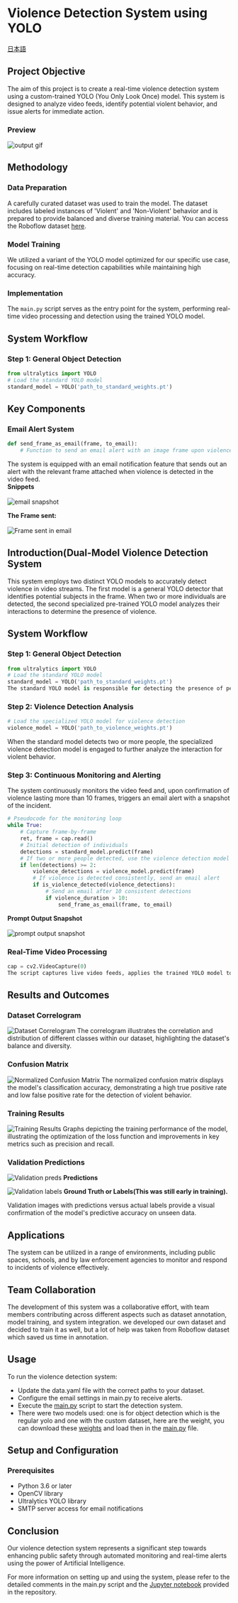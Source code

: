 # Violence Detection System using YOLO
[日本語](日本語README.md)

## Project Objective
The aim of this project is to create a real-time violence detection system using a custom-trained YOLO (You Only Look Once) model. This system is designed to analyze video feeds, identify potential violent behavior, and issue alerts for immediate action.

### Preview
![output gif](https://github.com/ishinomaki-hackathon/trained_yolov8/blob/755e475415a8dc857b9121e3c4d51aa13941bb93/results.gif)

## Methodology

### Data Preparation
A carefully curated dataset was used to train the model. The dataset includes labeled instances of 'Violent' and 'Non-Violent' behavior and is prepared to provide balanced and diverse training material. You can access the Roboflow dataset [here](https://universe.roboflow.com/east-west-uniersity/violance-nonviolance).

### Model Training
We utilized a variant of the YOLO model optimized for our specific use case, focusing on real-time detection capabilities while maintaining high accuracy.

### Implementation
The `main.py` script serves as the entry point for the system, performing real-time video processing and detection using the trained YOLO model.

## System Workflow

### Step 1: General Object Detection
```python
from ultralytics import YOLO
# Load the standard YOLO model
standard_model = YOLO('path_to_standard_weights.pt')
```

## Key Components

### Email Alert System
```python
def send_frame_as_email(frame, to_email):
    # Function to send an email alert with an image frame upon violence detection
```
The system is equipped with an email notification feature that sends out an alert with the relevant frame attached when violence is detected in the video feed.<br>
**Snippets**<br><br>
![email snapshot](https://github.com/ishinomaki-hackathon/trained_yolov8/blob/755e475415a8dc857b9121e3c4d51aa13941bb93/Screenshot%202023-11-04%20at%2013.32.43.png)

**The Frame sent:** <br><br>
![Frame sent in email](https://github.com/ishinomaki-hackathon/trained_yolov8/blob/755e475415a8dc857b9121e3c4d51aa13941bb93/frame.jpg)

## Introduction(Dual-Model Violence Detection System
This system employs two distinct YOLO models to accurately detect violence in video streams. The first model is a general YOLO detector that identifies potential subjects in the frame. When two or more individuals are detected, the second specialized pre-trained YOLO model analyzes their interactions to determine the presence of violence.

## System Workflow

### Step 1: General Object Detection
```python
from ultralytics import YOLO
# Load the standard YOLO model
standard_model = YOLO('path_to_standard_weights.pt')
The standard YOLO model is responsible for detecting the presence of people in the video feed.
```

### Step 2: Violence Detection Analysis
```python
# Load the specialized YOLO model for violence detection
violence_model = YOLO('path_to_violence_weights.pt')
```
When the standard model detects two or more people, the specialized violence detection model is engaged to further analyze the interaction for violent behavior.

### Step 3: Continuous Monitoring and Alerting
The system continuously monitors the video feed and, upon confirmation of violence lasting more than 10 frames, triggers an email alert with a snapshot of the incident.

```python
# Pseudocode for the monitoring loop
while True:
    # Capture frame-by-frame
    ret, frame = cap.read()
    # Initial detection of individuals
    detections = standard_model.predict(frame)
    # If two or more people detected, use the violence detection model
    if len(detections) >= 2:
        violence_detections = violence_model.predict(frame)
        # If violence is detected consistently, send an email alert
        if is_violence_detected(violence_detections):
            # Send an email after 10 consistent detections
            if violence_duration > 10:
                send_frame_as_email(frame, to_email)
```
**Prompt Output Snapshot**<br><br>
![prompt output snapshot](https://github.com/ishinomaki-hackathon/trained_yolov8/blob/755e475415a8dc857b9121e3c4d51aa13941bb93/Screenshot%202023-11-04%20at%2012.58.12.png)


### Real-Time Video Processing
```python
cap = cv2.VideoCapture(0)
The script captures live video feeds, applies the trained YOLO model to detect violence, and triggers alerts when necessary.
```

## Results and Outcomes

### Dataset Correlogram
![Dataset Correlogram](https://github.com/ishinomaki-hackathon/trained_yolov8/blob/4f80aeafcec674f8fb1a30910a9af469364a9b3c/labels_correlogram.jpg)
The correlogram illustrates the correlation and distribution of different classes within our dataset, highlighting the dataset's balance and diversity.

### Confusion Matrix
![Normalized Confusion Matrix](https://github.com/ishinomaki-hackathon/trained_yolov8/blob/4f80aeafcec674f8fb1a30910a9af469364a9b3c/confusion_matrix_normalized.png)
The normalized confusion matrix displays the model's classification accuracy, demonstrating a high true positive rate and low false positive rate for the detection of violent behavior.

### Training Results
![Training Results](https://github.com/ishinomaki-hackathon/trained_yolov8/blob/4f80aeafcec674f8fb1a30910a9af469364a9b3c/results.png)
Graphs depicting the training performance of the model, illustrating the optimization of the loss function and improvements in key metrics such as precision and recall.

### Validation Predictions
![Validation preds](https://github.com/ishinomaki-hackathon/trained_yolov8/blob/4f80aeafcec674f8fb1a30910a9af469364a9b3c/val_batch2_pred.jpg)
**Predictions**<br>

![Validation labels](https://github.com/ishinomaki-hackathon/trained_yolov8/blob/4f80aeafcec674f8fb1a30910a9af469364a9b3c/val_batch2_labels.jpg)
**Ground Truth or Labels(This was still early in training).** <br>

Validation images with predictions versus actual labels provide a visual confirmation of the model's predictive accuracy on unseen data.

## Applications

The system can be utilized in a range of environments, including public spaces, schools, and by law enforcement agencies to monitor and respond to incidents of violence effectively.

## Team Collaboration

The development of this system was a collaborative effort, with team members contributing across different aspects such as dataset annotation, model training, and system integration. we developed our own dataset and decided to train it as well, but a lot of help was taken from Roboflow dataset which saved us time in annotation.

## Usage

To run the violence detection system:

- Update the data.yaml file with the correct paths to your dataset.
- Configure the email settings in main.py to receive alerts.
- Execute the [main.py](https://github.com/ishinomaki-hackathon/trained_yolov8/blob/ceab733f53d153e0e2fc24f01602d3d4243a78d9/main.py) script to start the detection system.
- There were two models used: one is for object detection which is the regular yolo and one with the custom dataset, here are the weight, you can download these [weights](https://github.com/ishinomaki-hackathon/trained_yolov8/blob/755e475415a8dc857b9121e3c4d51aa13941bb93/best.pt) and load then in the [main.py](https://github.com/ishinomaki-hackathon/trained_yolov8/blob/ceab733f53d153e0e2fc24f01602d3d4243a78d9/main.py) file.

## Setup and Configuration

### Prerequisites
- Python 3.6 or later
- OpenCV library
- Ultralytics YOLO library
- SMTP server access for email notifications


## Conclusion

Our violence detection system represents a significant step towards enhancing public safety through automated monitoring and real-time alerts using the power of Artificial Intelligence.

For more information on setting up and using the system, please refer to the detailed comments in the main.py script and the [Jupyter notebook](https://github.com/ishinomaki-hackathon/trained_yolov8/blob/4f80aeafcec674f8fb1a30910a9af469364a9b3c/violence_detection_custom_dataset_yolo_train.ipynb) provided in the repository.

